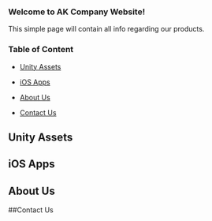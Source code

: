 ### Welcome to AK Company Website!

This simple page will contain all info regarding our products.

### Table of Content

- [Unity Assets](https://github.com/7AKCompany/AKWebsite.github.io/blob/gh-pages/index.md#unity-assets)

- [iOS Apps](https://github.com/7AKCompany/AKWebsite.github.io/blob/gh-pages/index.md#ios-apps)

- [About Us](https://github.com/7AKCompany/AKWebsite.github.io/blob/gh-pages/index.md#about-us)

- [Contact Us](https://github.com/7AKCompany/AKWebsite.github.io/blob/gh-pages/index.md#contact-us)

## Unity Assets


## iOS Apps


## About Us


##Contact Us
